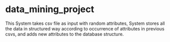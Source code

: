 # data_mining_project
This System takes csv file as input with random attributes, System stores all the data in structured way according to occurrence of attributes in previous csvs, and adds new attributes to the database structure.
